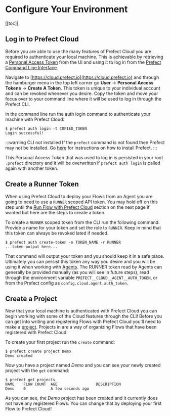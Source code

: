 # Configure Your Environment

[[toc]]

## Log in to Prefect Cloud

Before you are able to use the many features of Prefect Cloud you are required to authenticate your local machine. This is achievable by retrieving a [Personal Access Token](/cloud/concepts/tokens.html#user) from the UI and using it to log in from the [Prefect Command Line Interface](/cloud/concepts/cli.html#cli).

Navigate to [https://cloud.prefect.io](https://cloud.prefect.io) and through the hamburger menu in the top left corner go __User__ -> __Personal Access Tokens__ -> __Create A Token__. This token is unique to your individual account and can be revoked whenever you desire. Copy the token and move your focus over to your command line where it will be used to log in through the Prefect CLI.

In the command line run the auth login command to authenticate your machine with Prefect Cloud:

```
$ prefect auth login -t COPIED_TOKEN
Login successful!
```

:::warning CLI not installed
If the `prefect` command is not found then Prefect may not be installed. Go [here](/core/getting_started/installation.html) for instructions on how to install Prefect.
:::

This Personal Access Token that was used to log in is persisted in your root `.prefect` directory and it will be overwritten if `prefect auth login` is called again with another token.

## Create a Runner Token

When using Prefect Cloud to deploy your Flows from an Agent you are going to need to use a `RUNNER` scoped API token. You may hold off on this step until the [Run Flow with Prefect Cloud](/cloud/onboard/first.html#run-flow-w-prefect-cloud) section on the next page if wanted but here are the steps to create a token.

To create a `RUNNER` scoped token from the CLI run the following command. Provide a name for your token and set the role to `RUNNER`. Keep in mind that this token can always be revoked lated if needed.

```
$ prefect auth create-token -n TOKEN_NAME -r RUNNER
...token output here...
```

That command will output your token and you should keep it in a safe place. Ultimately you can persist this token any way you desire and you will be using it when working with [Agents](/cloud/agent/overview.html). The RUNNER token read by Agents can generally be provided manually (as you will see in future steps), read through the environment variable `PREFECT__CLOUD__AGENT__AUTH_TOKEN`, or from the Prefect config as `config.cloud.agent.auth_token`.

## Create a Project

Now that your local machine is authenticated with Prefect Cloud you can begin working with some of the Cloud features through the CLI! Before you can get into writing and registering Flows with Prefect Cloud you'll need to make a [project](/cloud/concepts/projects.html). Projects in are a way of organizing Flows that have been registered with Prefect Cloud.

To create your first project run the `create` command:

```
$ prefect create project Demo
Demo created
```

Now you have a project named _Demo_ and you can see your newly created project with the `get` command:

```
$ prefect get projects
NAME    FLOW COUNT  AGE                 DESCRIPTION
Demo    0           A few seconds ago
```

As you can see, the _Demo_ project has been created and it currently does not have any registered Flows. You can change that by deploying your first Flow to Prefect Cloud!
